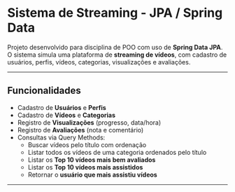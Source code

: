 # Sistema de Streaming - JPA / Spring Data

Projeto desenvolvido para disciplina de POO com uso de **Spring Data JPA**.  
O sistema simula uma plataforma de **streaming de vídeos**, com cadastro de usuários, perfis, vídeos, categorias, visualizações e avaliações.

---

## Funcionalidades
- Cadastro de **Usuários** e **Perfis**
- Cadastro de **Vídeos** e **Categorias**
- Registro de **Visualizações** (progresso, data/hora)
- Registro de **Avaliações** (nota e comentário)
- Consultas via Query Methods:
  - Buscar vídeos pelo título com ordenação
  - Listar todos os vídeos de uma categoria ordenados pelo título
  - Listar os **Top 10 vídeos mais bem avaliados**
  - Listar os **Top 10 vídeos mais assistidos**
  - Retornar o **usuário que mais assistiu vídeos**

---



